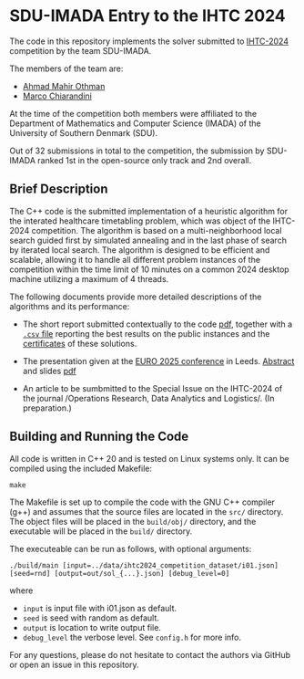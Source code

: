 
# SDU-IMADA Entry to the IHTC 2024

The code in this repository implements the solver submitted to
[IHTC-2024](https://ihtc2024.github.io/ "IHTC-2024") competition by the team
SDU-IMADA.

The members of the team are:
- [Ahmad Mahir Othman](https://github.com/Arthod "Ahmad Mahir Othman")
- [Marco Chiarandini](https://github.com/belzebuu "Marco Chiarandini")

At the time of the competition both members were affiliated to the Department of
Mathematics and Computer Science (IMADA) of the University of Southern Denmark
(SDU).

Out of 32 submissions in total to the competition, the submission by SDU-IMADA
ranked 1st in the open-source only track and 2nd overall.

## Brief Description

The C++ code is the submitted implementation of a heuristic algorithm for the
interated healthcare timetabling problem, which was object of the IHTC-2024
competition. The algorithm is based on a multi-neighborhood local search guided
first by simulated annealing and in the last phase of search by iterated local
search.  The algorithm is designed to be efficient and scalable, allowing it to
handle all different problem instances of the competition within the time limit
of 10 minutes on a common 2024 desktop machine utilizing a maximum of 4 threads.

The following documents provide more detailed descriptions of the algorithms and
its performance: 

- The short report submitted contextually to the code [pdf](./doc/report.pdf
  "pdf"), together with a [`.csv` file](./solutions/score.csv) reporting the
  best results on the public instances and the [certificates](./solutions/) of
  these solutions.

- The presentation given at the [EURO 2025 conference](https://euro2025leeds.uk/
  "EURO 2025") in Leeds.
  [Abstract](https://www.euro-online.org/conf/euro34/treat_abstract?frompage=search&paperid=2774
  "EURO 2025") and slides [pdf](./doc/presentation.pdf "pdf")

- An article to be sumbmitted to the Special Issue on the
  IHTC-2024 of the journal /Operations Research, Data Analytics and Logistics/.
  (In preparation.)


## Building and Running the Code

All code is written in C++ 20 and is tested on Linux systems only. It can be
compiled using the included Makefile:
```
make
```
The Makefile is set up to compile the code with the GNU C++ compiler (g++) and
assumes that the source files are located in the `src/` directory. The object
files will be placed in the `build/obj/` directory, and the executable will be placed
in the `build/` directory.

The executeable can be run as follows, with optional arguments:
```
./build/main [input=../data/ihtc2024_competition_dataset/i01.json] [seed=rnd] [output=out/sol_{...}.json] [debug_level=0]
```
where
- `input` is input file with i01.json as default. 
- `seed` is seed with random as default.
- `output` is location to write output file.
- `debug_level` the verbose level. See `config.h` for more info.

For any questions, please do not hesitate to contact the authors via GitHub or
open an issue in this repository.